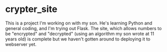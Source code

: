 # crypter_site
This is a project I'm working on with my son. He's learning Python and general coding, and I'm trying out Flask. The site, which allows numbers to be "encrypted" and "decrypted" (using an algorithm my son wrote at 11 years old) is complete but we haven't gotten around to deploying it to webserver yet.
